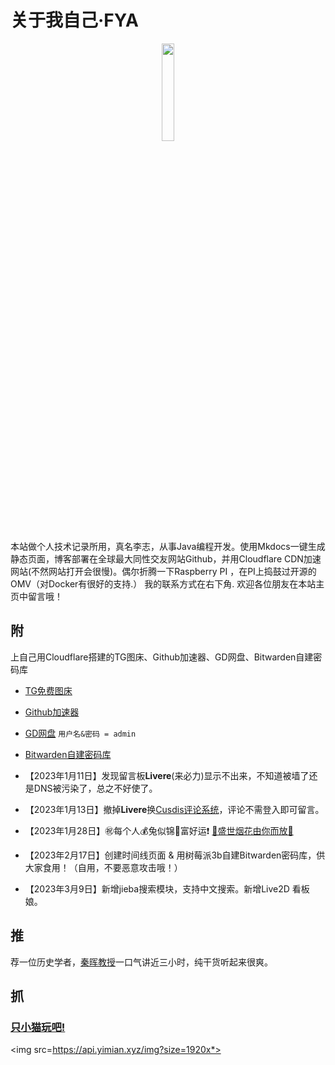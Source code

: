 
# 关于我自己·FYA 

<p style="text-align:center">
<img src=https://api.yimian.xyz/img?type=head  width="20%" height="20%" >
</p>
本站做个人技术记录所用，真名李志，从事Java编程开发。使用Mkdocs一键生成静态页面，博客部署在全球最大同性交友网站Github，并用Cloudflare CDN加速网站(不然网站打开会很慢)。偶尔折腾一下Raspberry PI ，在PI上捣鼓过开源的OMV（对Docker有很好的支持.） 我的联系方式在右下角.
欢迎各位朋友在本站主页中留言哦！

## 附
上自己用Cloudflare搭建的TG图床、Github加速器、GD网盘、Bitwarden自建密码库

- [TG免费图床](https://tgimg.121rh.com/)
- [Github加速器](https://github.121rh.com/)
- [GD网盘](https://drive.121rh.com/)  `用户名&密码 = admin`
- [Bitwarden自建密码库](https://bitwdemo.121rh.com/)


- 【2023年1月11日】发现留言板**Livere**(来必力)显示不出来，不知道被墙了还是DNS被污染了，总之不好使了。
- 【2023年1月13日】撤掉**Livere**换[Cusdis评论系统](https://cusdis.com/doc#/integration/mkdocs)，评论不需登入即可留言。
- 【2023年1月28日】㊗️每个人💰️兔似锦🧨富好运❗  <a href="https://qiniu.121rh.com/html/fireworks.html" >🎇盛世烟花由你而放🎇</a>
- 【2023年2月17日】创建时间线页面 & 用树莓派3b自建Bitwarden密码库，供大家食用！（自用，不要恶意攻击哦！）
- 【2023年3月9日】新增jieba搜索模块，支持中文搜索。新增Live2D 看板娘。


## 推

荐一位历史学者，[秦晖教授](recommend/)一口气讲近三小时，纯干货听起来很爽。 

## 抓

### [只小猫玩吧!](catchCat/)

<img src=https://api.yimian.xyz/img?size=1920x*>

